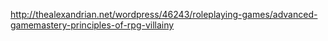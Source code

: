 http://thealexandrian.net/wordpress/46243/roleplaying-games/advanced-gamemastery-principles-of-rpg-villainy
